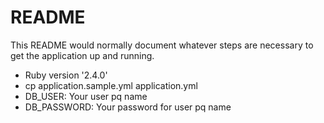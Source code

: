 # README

This README would normally document whatever steps are necessary to get the
application up and running.

* Ruby version '2.4.0'
* cp application.sample.yml application.yml
* DB_USER: Your user pq name
* DB_PASSWORD: Your password for user pq name
